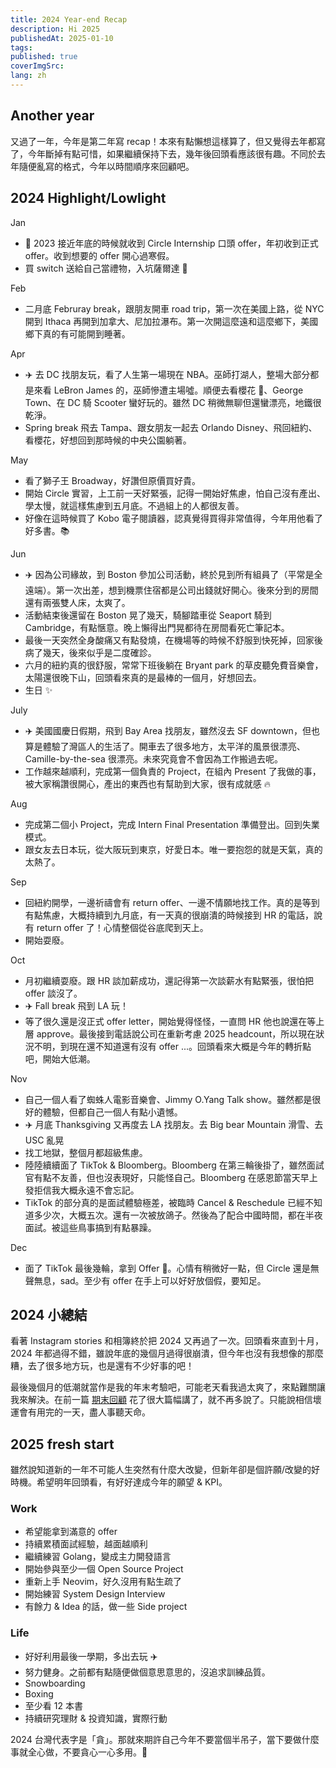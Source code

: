 ```yaml
---
title: 2024 Year-end Recap
description: Hi 2025
publishedAt: 2025-01-10
tags: 
published: true
coverImgSrc: 
lang: zh
---
```

## Another year

又過了一年，今年是第二年寫 recap！本來有點懶想這樣算了，但又覺得去年都寫了，今年斷掉有點可惜，如果繼續保持下去，幾年後回頭看應該很有趣。不同於去年隨便亂寫的格式，今年以時間順序來回顧吧。

## 2024 Highlight/Lowlight

Jan
 - 🎊 2023 接近年底的時候就收到 Circle Internship 口頭 offer，年初收到正式 offer。收到想要的 offer 開心過寒假。
 - 買 switch 送給自己當禮物，入坑薩爾達 👾

Feb
- 二月底 Februray break，跟朋友開車 road trip，第一次在美國上路，從 NYC 開到 Ithaca 再開到加拿大、尼加拉瀑布。第一次開這麼遠和這麼鄉下，美國鄉下真的有可能開到睡著。

Apr
- ✈️ 去 DC 找朋友玩，看了人生第一場現在 NBA。巫師打湖人，整場大部分都是來看 LeBron James 的，巫師慘遭主場噓。順便去看櫻花 🌸、George Town、在 DC 騎 Scooter 蠻好玩的。雖然 DC 稍微無聊但還蠻漂亮，地鐵很乾淨。
- Spring break 飛去 Tampa、跟女朋友一起去 Orlando Disney、飛回紐約、看櫻花，好想回到那時候的中央公園躺著。

May
- 看了獅子王 Broadway，好讚但原價買好貴。
- 開始 Circle 實習，上工前一天好緊張，記得一開始好焦慮，怕自己沒有產出、學太慢，就這樣焦慮到五月底。不過組上的人都很友善。
- 好像在這時候買了 Kobo 電子閱讀器，認真覺得買得非常值得，今年用他看了好多書。📚

Jun
- ✈️ 因為公司緣故，到 Boston 參加公司活動，終於見到所有組員了（平常是全遠端）。第一次出差，想到機票住宿都是公司出錢就好開心。後來分到的房間還有兩張雙人床，太爽了。
- 活動結束後還留在 Boston 晃了幾天，騎腳踏車從 Seaport 騎到 Cambridge，有點愜意。晚上懶得出門晃都待在房間看死亡筆記本。
- 最後一天突然全身酸痛又有點發燒，在機場等的時候不舒服到快死掉，回家後病了幾天，後來似乎是二度確診。
- 六月的紐約真的很舒服，常常下班後躺在 Bryant park 的草皮聽免費音樂會，太陽還很晚下山，回頭看來真的是最棒的一個月，好想回去。
- 生日 ✨

July
- ✈️ 美國國慶日假期，飛到 Bay Area 找朋友，雖然沒去 SF downtown，但也算是體驗了灣區人的生活了。開車去了很多地方，太平洋的風景很漂亮、Camille-by-the-sea 很漂亮。未來究竟會不會因為工作搬過去呢。
- 工作越來越順利，完成第一個負責的 Project，在組內 Present 了我做的事，被大家稱讚很開心，產出的東西也有幫助到大家，很有成就感 🔥

Aug
- 完成第二個小 Project，完成 Intern Final Presentation 準備登出。回到失業模式。
- 跟女友去日本玩，從大阪玩到東京，好愛日本。唯一要抱怨的就是天氣，真的太熱了。

Sep
- 回紐約開學，一邊祈禱會有 return offer、一邊不情願地找工作。真的是等到有點焦慮，大概持續到九月底，有一天真的很崩潰的時候接到 HR 的電話，說有 return offer 了！心情整個從谷底爬到天上。
- 開始耍廢。

Oct
- 月初繼續耍廢。跟 HR 談加薪成功，還記得第一次談薪水有點緊張，很怕把 offer 談沒了。
- ✈️ Fall break 飛到 LA 玩！
- 等了很久還是沒正式 offer letter，開始覺得怪怪，一直問 HR 他也說還在等上層 approve。最後接到電話說公司在重新考慮 2025 headcount，所以現在狀況不明，到現在還不知道還有沒有 offer ...。回頭看來大概是今年的轉折點吧，開始大低潮。

Nov
- 自己一個人看了蜘蛛人電影音樂會、Jimmy O.Yang Talk show。雖然都是很好的體驗，但都自己一個人有點小遺憾。
- ✈️ 月底 Thanksgiving 又再度去 LA 找朋友。去 Big bear Mountain 滑雪、去 USC 亂晃
- 找工地獄，整個月都超級焦慮。
- 陸陸續續面了 TikTok & Bloomberg。Bloomberg 在第三輪後掛了，雖然面試官有點不友善，但也沒表現好，只能怪自己。Bloomberg 在感恩節當天早上發拒信我大概永遠不會忘記。
- TikTok 的部分真的是面試體驗極差，被臨時 Cancel & Reschedule 已經不知道多少次，大概五次。還有一次被放鴿子。然後為了配合中國時間，都在半夜面試。被這些鳥事搞到有點暴躁。

Dec
- 面了 TikTok 最後幾輪，拿到 Offer 🎊。心情有稍微好一點，但 Circle 還是無聲無息，sad。至少有 offer 在手上可以好好放個假，要知足。

## 2024 小總結

看著 Instagram stories 和相簿終於把 2024 又再過了一次。回頭看來直到十月，2024 年都過得不錯，雖說年底的幾個月過得很崩潰，但今年也沒有我想像的那麼糟，去了很多地方玩，也是還有不少好事的吧！

最後幾個月的低潮就當作是我的年末考驗吧，可能老天看我過太爽了，來點難關讓我來解決。在前一篇 [期末回顧](/log/ct-3rd-semester-reflection) 花了很大篇幅講了，就不再多說了。只能說相信壞運會有用完的一天，盡人事聽天命。

## 2025 fresh start

雖然說知道新的一年不可能人生突然有什麼大改變，但新年卻是個許願/改變的好時機。希望明年回頭看，有好好達成今年的願望 & KPI。

### Work
- 希望能拿到滿意的 offer
- 持續累積面試經驗，越面越順利
- 繼續練習 Golang，變成主力開發語言
- 開始參與至少一個 Open Source Project
- 重新上手 Neovim，好久沒用有點生疏了
- 開始練習 System Design Interview
- 有餘力 & Idea 的話，做一些 Side project 
### Life
- 好好利用最後一學期，多出去玩 ✈️
- 努力健身。之前都有點隨便做個意思意思的，沒追求訓練品質。
- Snowboarding
- Boxing
- 至少看 12 本書
- 持續研究理財 & 投資知識，實際行動

2024 台灣代表字是「貪」。那就來期許自己今年不要當個半吊子，當下要做什麼事就全心做，不要貪心一心多用。🫠